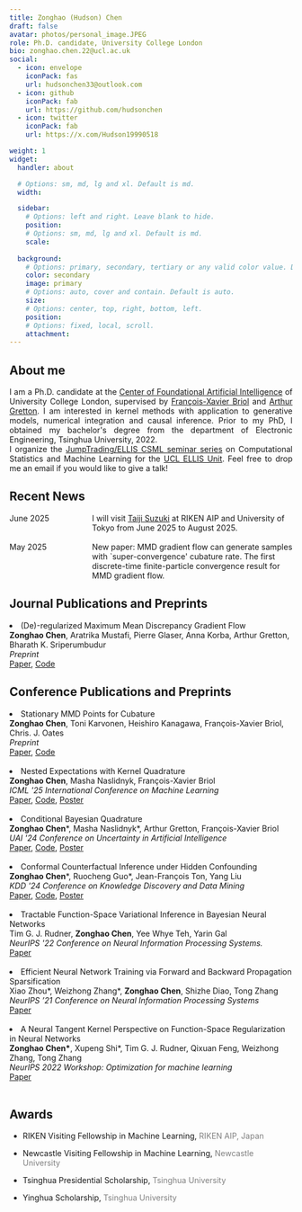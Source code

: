 ```yaml
---
title: Zonghao (Hudson) Chen
draft: false
avatar: photos/personal_image.JPEG
role: Ph.D. candidate, University College London
bio: zonghao.chen.22@ucl.ac.uk
social:
  - icon: envelope
    iconPack: fas
    url: hudsonchen33@outlook.com
  - icon: github
    iconPack: fab
    url: https://github.com/hudsonchen
  - icon: twitter
    iconPack: fab
    url: https://x.com/Hudson19990518

weight: 1
widget:
  handler: about

  # Options: sm, md, lg and xl. Default is md.
  width:

  sidebar:
    # Options: left and right. Leave blank to hide.
    position:
    # Options: sm, md, lg and xl. Default is md.
    scale:
  
  background:
    # Options: primary, secondary, tertiary or any valid color value. Default is primary.
    color: secondary
    image: primary
    # Options: auto, cover and contain. Default is auto.
    size:
    # Options: center, top, right, bottom, left.
    position:
    # Options: fixed, local, scroll.
    attachment: 
---
```


## About me
<div style="text-align: justify">
I am a Ph.D. candidate at the <a href="https://www.ucl.ac.uk/foundational-ai-cdt/foundational-artificial-intelligence-mphilphd">Center of Foundational Artificial Intelligence</a> of University College London, supervised by 
<a href="https://fxbriol.github.io/">François-Xavier Briol</a>  and <a href="https://www.gatsby.ucl.ac.uk/~gretton/">Arthur Gretton</a>. 
I am interested in kernel methods with application to generative models, numerical integration and causal inference. Prior to my PhD, I obtained my bachelor's degree from the department of Electronic Engineering, Tsinghua University, 2022.
</div>

<div style="text-align: justify">
I organize the <a href="https://ucl-ellis.github.io/jt_csml_seminar_home/">JumpTrading/ELLIS CSML seminar series</a> on Computational Statistics and Machine Learning for the 
<a href="https://ucl-ellis.github.io/#page-top">UCL ELLIS Unit</a>. Feel free to drop me an email if you would like to give a talk!
</div>

## Recent News
<div style="display: flex; justify-content: space-between; gap: 2em;">

<div style="flex: 1;">
  June 2025 <br><br>
  <br>
  May 2025
</div>

<div style="flex: 3;">
  I will visit <a href="https://ibis.t.u-tokyo.ac.jp/suzuki/">Taiji Suzuki</a> at RIKEN AIP and University of Tokyo from June 2025 to August 2025. <br><br>
  New paper: MMD gradient flow can generate samples with `super-convergence' cubature rate. The first discrete-time finite-particle convergence result for MMD gradient flow.
</div>

</div>

## Journal Publications and Preprints

<li>(De)-regularized Maximum Mean Discrepancy Gradient Flow <br>
<strong>Zonghao Chen</strong>, Aratrika Mustafi, Pierre Glaser, Anna Korba, Arthur Gretton, Bharath K. Sriperumbudur <br>
<i> Preprint </i> <br>
<a href="https://arxiv.org/pdf/2409.14980">Paper</a>,
<a href="https://github.com/hudsonchen/DrMMD">Code</a> </li>


[comment]: <> (My CV can be downloaded from this <a href="papers/Zonghao_Chen.pdf">link</a>.)
## Conference Publications and Preprints  

<li>Stationary MMD Points for Cubature<br>
<strong>Zonghao Chen</strong>, Toni Karvonen, Heishiro Kanagawa, François-Xavier Briol, Chris. J. Oates <br>
<i> Preprint </i> <br>
<a href="https://arxiv.org/pdf/2505.20754">Paper</a>, <a href="https://github.com/hudsonchen/MMDF_cubature">Code</a>
</li>
<br>

<li>Nested Expectations with Kernel Quadrature<br>
<strong>Zonghao Chen</strong>, Masha Naslidnyk, François-Xavier Briol <br>
<i> ICML '25 International Conference on Machine Learning </i> <br>
<a href="https://arxiv.org/pdf/2502.18284">Paper</a>, <a href="https://github.com/hudsonchen/nest_kq">Code</a>,
<a href="papers/nkq_poster.pdf">Poster</a>
</li>

<br>
<li>Conditional Bayesian Quadrature <br>
<strong>Zonghao Chen</strong>*, Masha Naslidnyk*, Arthur Gretton, François-Xavier Briol <br>
<i> UAI '24 Conference on Uncertainty in Artificial Intelligence </i> <br>
<a href="https://openreview.net/pdf?id=x1YfB33Hj6">Paper</a>, <a href="https://github.com/hudsonchen/CBQ">Code</a>,
<a href="papers/cbq_poster.pdf">Poster</a>
</li>

<br>
<li>Conformal Counterfactual Inference under Hidden Confounding <br>
<strong>Zonghao Chen</strong>*, Ruocheng Guo*, Jean-François Ton, Yang Liu <br>
<i> KDD '24 Conference on Knowledge Discovery and Data Mining </i> <br>
<a href="https://arxiv.org/abs/2405.12387">Paper</a>,
<a href="https://github.com/rguo12/KDD24-Conformal">Code</a>,
<a href="papers/counterfactual_conformal_poster.pdf">Poster</a>
</li>

<br>
<li>Tractable Function-Space Variational Inference in Bayesian Neural Networks <br>
Tim G. J. Rudner, <strong>Zonghao Chen</strong>, Yee Whye Teh, Yarin Gal <br>
<i> NeurIPS '22 Conference on Neural Information Processing Systems. </i> <br>
<a href="https://openreview.net/forum?id=OQs0pLKGGpS">Paper</a> </li>

<br>
<li>Efficient Neural Network Training via Forward and Backward Propagation Sparsification  <br>
Xiao Zhou*, Weizhong Zhang*, <strong>Zonghao Chen</strong>, Shizhe Diao, Tong Zhang <br>
<i> NeurIPS ’21 Conference on Neural Information Processing Systems </i> <br>
<a href="https://arxiv.org/abs/2111.05685">Paper</a> </li>
<br>
<li>A Neural Tangent Kernel Perspective on Function-Space Regularization in Neural Networks <br>
<strong>Zonghao Chen*</strong>, Xupeng Shi*, Tim G. J. Rudner, Qixuan Feng, Weizhong Zhang, Tong Zhang <br>
<i> NeurIPS 2022 Workshop: Optimization for machine learning </i> <br>
<a href="https://openreview.net/pdf?id=E6MGIXQlKw">Paper</a> </li>
<br>
</ul>

## Awards
<ul>
<li> <p> RIKEN Visiting Fellowship in Machine Learning,  <span style="color: Gray">RIKEN AIP, Japan</span> </p> </li>
<li> <p> Newcastle Visiting Fellowship in Machine Learning,  <span style="color: Gray">Newcastle University</span> </p> </li>
<li> <p> Tsinghua Presidential Scholarship,  <span style="color: Gray">Tsinghua University</span> </p> </li>
<!-- <li> <p> Finalist Award in the Mathematical Contest in Modeling (MCM), <span style="color: Gray">The Consortium for Mathematics and its Applications</span> </p> </li> -->
<li> <p> Yinghua Scholarship, <span style="color: Gray">Tsinghua University</span> </p> </li>

</ul>